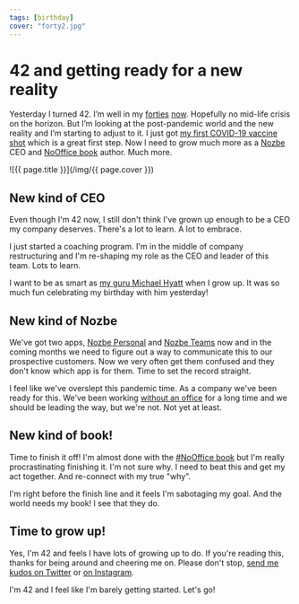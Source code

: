 ```yaml
---
tags: [birthday]
cover: "forty2.jpg"
---
```


# 42 and getting ready for a new reality

Yesterday I turned 42. I’m well in my [forties](/forty) [now](/forty1). Hopefully no mid-life crisis on the horizon. But I’m looking at the post-pandemic world and the new reality and I’m starting to adjust to it. I just got [my first COVID-19 vaccine shot](/vaccine) which is a great first step. Now I need to grow much more as a [Nozbe][n] CEO and [NoOffice book](https://NoOffice.org/) author. Much more.

<!--More-->

![{{ page.title }}](/img/{{ page.cover }})

## New kind of CEO

Even though I'm 42 now, I still don't think I've grown up enough to be a CEO my company deserves. There's a lot to learn. A lot to embrace.

I just started a coaching program. I'm in the middle of company restructuring and I'm re-shaping my role as the CEO and leader of this team. Lots to learn.

I want to be as smart as [my guru Michael Hyatt](https://nozbe.com/blog/nooffice-20-work-life-balance-by-michael-hyatt/) when I grow up. It was so much fun celebrating my birthday with him yesterday!

## New kind of Nozbe

We've got two apps, [Nozbe Personal][np] and [Nozbe Teams][n] now and in the coming months we need to figure out a way to communicate this to our prospective customers. Now we very often get them confused and they don't know which app is for them. Time to set the record straight.

I feel like we've overslept this pandemic time. As a company we've been ready for this. We've been working [without an office](/nooffice) for a long time and we should be leading the way, but we're not. Not yet at least.

## New kind of book!

Time to finish it off! I'm almost done with the [#NoOffice book](https://nooffice.org) but I'm really procrastinating finishing it. I'm not sure why. I need to beat this and get my act together. And re-connect with my true "why".

I'm right before the finish line and it feels I'm sabotaging my goal. And the world needs my book! I see that they do.

## Time to grow up!

Yes, I'm 42 and feels I have lots of growing up to do. If you're reading this, thanks for being around and cheering me on. Please don't stop, [send me kudos on Twitter](https://twitter.com/MSliwinski) or [on Instagram](https://instragram.com/michaelsliwinski).

I'm 42 and I feel like I'm barely getting started. Let's go!

[n]: https://michael.gratis/nozbe
[np]: https://michael.gratis/nozbepersonal
